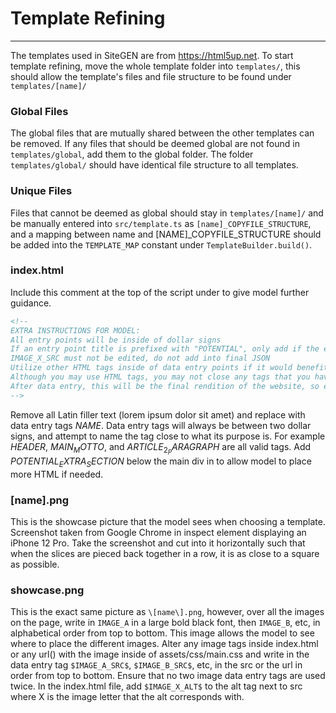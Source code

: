 # Template Refining
***
The templates used in SiteGEN are from https://html5up.net. To start template refining, move the whole template folder into `templates/`, this should allow the template's files and file structure to be found under `templates/[name]/` 

### Global Files
The global files that are mutually shared between the other templates can be removed. If any files that should be deemed global are not found in `templates/global`, add them to the global folder. The folder `templates/global/` should have identical file structure to all templates.

### Unique Files
Files that cannot be deemed as global should stay in `templates/[name]/` and be manually entered into `src/template.ts` as `[name]_COPYFILE_STRUCTURE`, and a mapping between name and \[NAME\]_COPYFILE_STRUCTURE should be added into the `TEMPLATE_MAP` constant under `TemplateBuilder.build()`.

### index.html
Include this comment at the top of the script under <!DOCTYPE html> to give model further guidance.
```html
<!--
EXTRA INSTRUCTIONS FOR MODEL:
All entry points will be inside of dollar signs
If an entry point title is prefixed with "POTENTIAL", only add if the extra information would benefit the website
IMAGE_X_SRC must not be edited, do not add into final JSON
Utilize other HTML tags inside of data entry points if it would benefit the website
Although you may use HTML tags, you may not close any tags that you have not opened previously in the same entry
After data entry, this will be the final rendition of the website, so ensure that the website will meet the client's needs.
-->
```
Remove all Latin filler text (lorem ipsum dolor sit amet) and replace with data entry tags $NAME$. Data entry tags will always be between two dollar signs, and attempt to name the tag close to what its purpose is. For example $HEADER$, $MAIN_MOTTO$, and $ARTICLE_2_PARAGRAPH$ are all valid tags. Add $POTENTIAL_EXTRA_SECTION$ below the main div in <body> to allow model to place more HTML if needed.

### \[name\].png
This is the showcase picture that the model sees when choosing a template. Screenshot taken from Google Chrome in inspect element displaying an iPhone 12 Pro. Take the screenshot and cut into it horizontally such that when the slices are pieced back together in a row, it is as close to a square as possible.

### showcase.png
This is the exact same picture as `\[name\].png`, however, over all the images on the page, write in `IMAGE_A` in a large bold black font, then `IMAGE_B`, etc, in alphabetical order from top to bottom. This image allows the model to see where to place the different images. Alter any image tags inside index.html or any url() with the image inside of assets/css/main.css and write in the data entry tag `$IMAGE_A_SRC$`, `$IMAGE_B_SRC$`, etc, in the src or the url in order from top to bottom. Ensure that no two image data entry tags are used twice. In the index.html file, add `$IMAGE_X_ALT$` to the alt tag next to src where X is the image letter that the alt corresponds with.